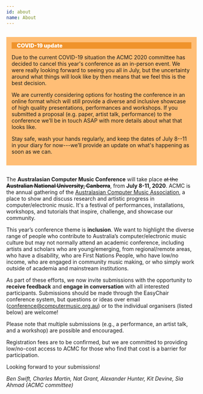```yaml
---
id: about
name: About
---
```


<style>
#covid19-notice {
  padding: 1em;
  background: #ffbe76;
  margin: 2em 0;
}

#covid19-notice::before {
  background: #f0932b;
  color: white;
  padding-left: 1em;
  content: "COVID-19 update";
  display: block;
  font-weight: 900;
  margin-bottom: 1em;
}
</style>

<div id="covid19-notice" markdown="1">

Due to the current COVID-19 situation the ACMC 2020 committee has decided to
cancel this year's conference as an in-person event. We were really looking
forward to seeing you all in July, but the uncertainty around what things will
look like by then means that we feel this is the best decision.

We are currently considering options for hosting the conference in an online
format which will still provide a diverse and inclusive showcase of high quality
presentations, performances and workshops. If you submitted a proposal (e.g.
paper, artist talk, performance) to the conference we’ll be in touch ASAP with
more details about what that looks like.

Stay safe, wash your hands regularly, and keep the dates of July 8--11 in your
diary for now---we’ll provide an update on what's happening as soon as we can.

</div>


The **Australasian Computer Music Conference** will take place ~~at the
**Australian National University, Canberra**~~, from **July 8-11, 2020**. ACMC
is the annual gathering of the [Australasian Computer Music
Association](https://computermusic.org.au), a place to show and discuss research
and artistic progress in computer/electronic music. It's a festival of
performances, installations, workshops, and tutorials that inspire, challenge,
and showcase our community.

This year’s conference theme is **inclusion**. We want to highlight the diverse
range of people who contribute to Australia’s computer/electronic music culture
but may not normally attend an academic conference, including artists and
scholars who are young/emerging, from regional/remote areas, who have a
disability, who are First Nations People, who have low/no income, who are
engaged in community music making, or who simply work outside of academia and
mainstream institutions.

As part of these efforts, we now invite submissions with the
opportunity to **receive feedback** and **engage in conversation**
with all interested participants. Submissions should be made through
the EasyChair conference system, but questions or ideas over email
([conference@computermusic.org.au](conference@computermusic.org.au))
or to the individual organisers (listed below) are welcome!

Please note that multiple submissions (e.g., a performance, an artist
talk, and a workshop) are possible and encouraged.

Registration fees are to be confirmed, but we are committed to
providing low/no-cost access to ACMC for those who find that cost is a
barrier for participation.

Looking forward to your submissions!

_Ben Swift, Charles Martin, Nat Grant, Alexander Hunter, Kit Devine, Sia Ahmad (ACMC committee)_
